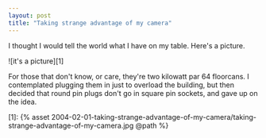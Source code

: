 ```yaml
---
layout: post
title: "Taking strange advantage of my camera"
---
```

I thought I would tell the world what I have on my table. Here's a picture.

![it's a picture][1]

For those that don't know, or care, they're two kilowatt par 64 floorcans. I
contemplated plugging them in just to overload the building, but then decided
that round pin plugs don't go in square pin sockets, and gave up on the idea.

   [1]: {% asset 2004-02-01-taking-strange-advantage-of-my-camera/taking-strange-advantage-of-my-camera.jpg @path %}
